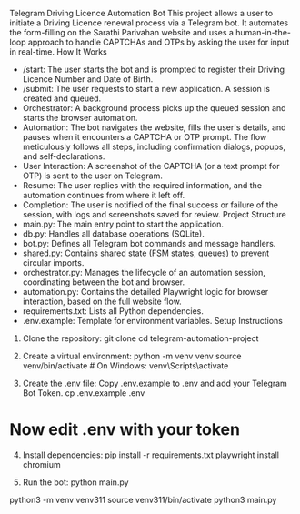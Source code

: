 Telegram Driving Licence Automation Bot
This project allows a user to initiate a Driving Licence renewal process via a Telegram bot. It automates the form-filling on the Sarathi Parivahan website and uses a human-in-the-loop approach to handle CAPTCHAs and OTPs by asking the user for input in real-time.
How It Works
 * /start: The user starts the bot and is prompted to register their Driving Licence Number and Date of Birth.
 * /submit: The user requests to start a new application. A session is created and queued.
 * Orchestrator: A background process picks up the queued session and starts the browser automation.
 * Automation: The bot navigates the website, fills the user's details, and pauses when it encounters a CAPTCHA or OTP prompt. The flow meticulously follows all steps, including confirmation dialogs, popups, and self-declarations.
 * User Interaction: A screenshot of the CAPTCHA (or a text prompt for OTP) is sent to the user on Telegram.
 * Resume: The user replies with the required information, and the automation continues from where it left off.
 * Completion: The user is notified of the final success or failure of the session, with logs and screenshots saved for review.
Project Structure
 * main.py: The main entry point to start the application.
 * db.py: Handles all database operations (SQLite).
 * bot.py: Defines all Telegram bot commands and message handlers.
 * shared.py: Contains shared state (FSM states, queues) to prevent circular imports.
 * orchestrator.py: Manages the lifecycle of an automation session, coordinating between the bot and browser.
 * automation.py: Contains the detailed Playwright logic for browser interaction, based on the full website flow.
 * requirements.txt: Lists all Python dependencies.
 * .env.example: Template for environment variables.
Setup Instructions
1. Clone the repository:
git clone <your-repo-url>
cd telegram-automation-project

2. Create a virtual environment:
python -m venv venv
source venv/bin/activate  # On Windows: venv\Scripts\activate

3. Create the .env file:
Copy .env.example to .env and add your Telegram Bot Token.
cp .env.example .env
# Now edit .env with your token

4. Install dependencies:
pip install -r requirements.txt
playwright install chromium

5. Run the bot:
python main.py




python3 -m venv venv311
source venv311/bin/activate
python3 main.py

